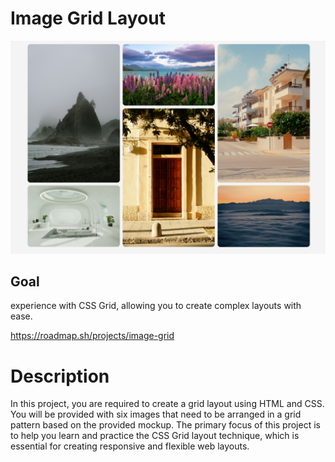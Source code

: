 # Image Grid Layout

![Grid Layout](./img/Image-grid.png)

## Goal

experience with CSS Grid, allowing you to create complex layouts with ease.

https://roadmap.sh/projects/image-grid

# Description

In this project, you are required to create a grid layout using HTML and CSS. You will be provided with six images that need to be arranged in a grid pattern based on the provided mockup. The primary focus of this project is to help you learn and practice the CSS Grid layout technique, which is essential for creating responsive and flexible web layouts.
